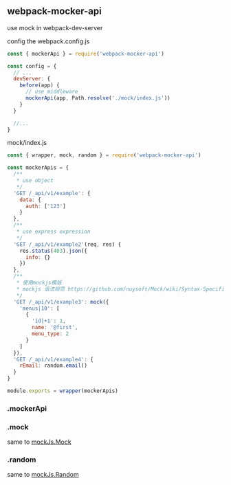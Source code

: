 ## webpack-mocker-api

use mock in webpack-dev-server

config the webpack.config.js

```js
const { mockerApi } = require('webpack-mocker-api')

const config = {
  // ...
  devServer: {
    before(app) {
      // use middleware
      mockerApi(app, Path.resolve('./mock/index.js'))
    }
  }

  //...
}
```

mock/index.js

```js
const { wrapper, mock, random } = require('webpack-mocker-api')

const mockerApis = {
  /**
   * use object
   */
  'GET /_api/v1/example': {
    data: {
      auth: ['123']
    }
  },
  /**
   * use express expression
   */
  'GET /_api/v1/example2'(req, res) {
    res.status(403).json({
      info: {}
    })
  },
  /**
   * 使用mockjs模版
   * mockjs 语法规范 https://github.com/nuysoft/Mock/wiki/Syntax-Specification
   */
  'GET /_api/v1/example3': mock({
    'menus|10': [
      {
        'id|+1': 1,
        name: '@first',
        menu_type: 2
      }
    ]
  }),
  'GET /_api/v1/example4': {
    rEmail: random.email()
  }
}

module.exports = wrapper(mockerApis)
```


### .mockerApi


### .mock
same to [mockJs.Mock](https://github.com/nuysoft/Mock/wiki/Mock.mock())


### .random
same to [mockJs.Random ](https://github.com/nuysoft/Mock/wiki/Mock.Random)







